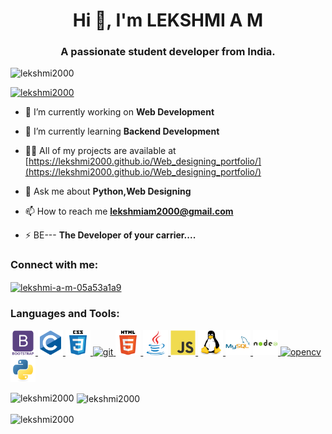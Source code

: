 <h1 align="center">Hi 👋, I'm LEKSHMI A M</h1>
<h3 align="center">A passionate student developer from India.</h3>

<p align="left"> <img src="https://komarev.com/ghpvc/?username=lekshmi2000&label=Profile%20views&color=0e75b6&style=flat" alt="lekshmi2000" /> </p>

<p align="left"> <a href="https://github.com/ryo-ma/github-profile-trophy"><img src="https://github-profile-trophy.vercel.app/?username=lekshmi2000" alt="lekshmi2000" /></a> </p>

- 🔭 I’m currently working on **Web Development**

- 🌱 I’m currently learning **Backend Development**

- 👨‍💻 All of my projects are available at [https://lekshmi2000.github.io/Web_designing_portfolio/](https://lekshmi2000.github.io/Web_designing_portfolio/)

- 💬 Ask me about **Python,Web Designing**

- 📫 How to reach me **lekshmiam2000@gmail.com**

- ⚡ BE--- **The Developer of your carrier....**

<h3 align="left">Connect with me:</h3>
<p align="left">
<a href="https://linkedin.com/in/lekshmi-a-m-05a53a1a9" target="blank"><img align="center" src="https://raw.githubusercontent.com/rahuldkjain/github-profile-readme-generator/master/src/images/icons/Social/linked-in-alt.svg" alt="lekshmi-a-m-05a53a1a9" height="30" width="40" /></a>
</p>

<h3 align="left">Languages and Tools:</h3>
<p align="left"> <a href="https://getbootstrap.com" target="_blank"> <img src="https://raw.githubusercontent.com/devicons/devicon/master/icons/bootstrap/bootstrap-plain-wordmark.svg" alt="bootstrap" width="40" height="40"/> </a> <a href="https://www.cprogramming.com/" target="_blank"> <img src="https://raw.githubusercontent.com/devicons/devicon/master/icons/c/c-original.svg" alt="c" width="40" height="40"/> </a> <a href="https://www.w3schools.com/css/" target="_blank"> <img src="https://raw.githubusercontent.com/devicons/devicon/master/icons/css3/css3-original-wordmark.svg" alt="css3" width="40" height="40"/> </a> <a href="https://git-scm.com/" target="_blank"> <img src="https://www.vectorlogo.zone/logos/git-scm/git-scm-icon.svg" alt="git" width="40" height="40"/> </a> <a href="https://www.w3.org/html/" target="_blank"> <img src="https://raw.githubusercontent.com/devicons/devicon/master/icons/html5/html5-original-wordmark.svg" alt="html5" width="40" height="40"/> </a> <a href="https://www.java.com" target="_blank"> <img src="https://raw.githubusercontent.com/devicons/devicon/master/icons/java/java-original.svg" alt="java" width="40" height="40"/> </a> <a href="https://developer.mozilla.org/en-US/docs/Web/JavaScript" target="_blank"> <img src="https://raw.githubusercontent.com/devicons/devicon/master/icons/javascript/javascript-original.svg" alt="javascript" width="40" height="40"/> </a> <a href="https://www.linux.org/" target="_blank"> <img src="https://raw.githubusercontent.com/devicons/devicon/master/icons/linux/linux-original.svg" alt="linux" width="40" height="40"/> </a> <a href="https://www.mysql.com/" target="_blank"> <img src="https://raw.githubusercontent.com/devicons/devicon/master/icons/mysql/mysql-original-wordmark.svg" alt="mysql" width="40" height="40"/> </a> <a href="https://nodejs.org" target="_blank"> <img src="https://raw.githubusercontent.com/devicons/devicon/master/icons/nodejs/nodejs-original-wordmark.svg" alt="nodejs" width="40" height="40"/> </a> <a href="https://opencv.org/" target="_blank"> <img src="https://www.vectorlogo.zone/logos/opencv/opencv-icon.svg" alt="opencv" width="40" height="40"/> </a> <a href="https://www.python.org" target="_blank"> <img src="https://raw.githubusercontent.com/devicons/devicon/master/icons/python/python-original.svg" alt="python" width="40" height="40"/> </a> </p>

<p><img align="left" src="https://github-readme-stats.vercel.app/api/top-langs?username=lekshmi2000&show_icons=true&locale=en&layout=compact" alt="lekshmi2000" /></p>

<p>&nbsp;<img align="center" src="https://github-readme-stats.vercel.app/api?username=lekshmi2000&show_icons=true&locale=en" alt="lekshmi2000" /></p>

<p><img align="center" src="https://github-readme-streak-stats.herokuapp.com/?user=lekshmi2000&" alt="lekshmi2000" /></p>
